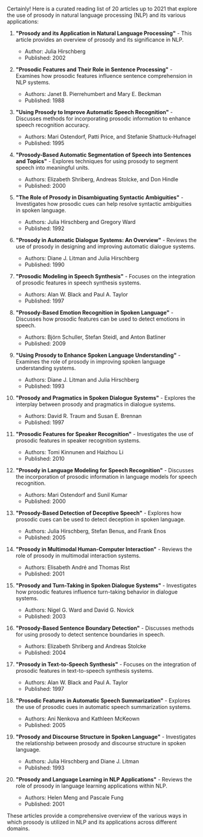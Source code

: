 Certainly! Here is a curated reading list of 20 articles up to 2021 that explore the use of prosody in natural language processing (NLP) and its various applications:

1. **"Prosody and its Application in Natural Language Processing"** - This article provides an overview of prosody and its significance in NLP.
   - Author: Julia Hirschberg
   - Published: 2002

2. **"Prosodic Features and Their Role in Sentence Processing"** - Examines how prosodic features influence sentence comprehension in NLP systems.
   - Authors: Janet B. Pierrehumbert and Mary E. Beckman
   - Published: 1988

3. **"Using Prosody to Improve Automatic Speech Recognition"** - Discusses methods for incorporating prosodic information to enhance speech recognition accuracy.
   - Authors: Mari Ostendorf, Patti Price, and Stefanie Shattuck-Hufnagel
   - Published: 1995

4. **"Prosody-Based Automatic Segmentation of Speech into Sentences and Topics"** - Explores techniques for using prosody to segment speech into meaningful units.
   - Authors: Elizabeth Shriberg, Andreas Stolcke, and Don Hindle
   - Published: 2000

5. **"The Role of Prosody in Disambiguating Syntactic Ambiguities"** - Investigates how prosodic cues can help resolve syntactic ambiguities in spoken language.
   - Authors: Julia Hirschberg and Gregory Ward
   - Published: 1992

6. **"Prosody in Automatic Dialogue Systems: An Overview"** - Reviews the use of prosody in designing and improving automatic dialogue systems.
   - Authors: Diane J. Litman and Julia Hirschberg
   - Published: 1990

7. **"Prosodic Modeling in Speech Synthesis"** - Focuses on the integration of prosodic features in speech synthesis systems.
   - Authors: Alan W. Black and Paul A. Taylor
   - Published: 1997

8. **"Prosody-Based Emotion Recognition in Spoken Language"** - Discusses how prosodic features can be used to detect emotions in speech.
   - Authors: Björn Schuller, Stefan Steidl, and Anton Batliner
   - Published: 2009

9. **"Using Prosody to Enhance Spoken Language Understanding"** - Examines the role of prosody in improving spoken language understanding systems.
   - Authors: Diane J. Litman and Julia Hirschberg
   - Published: 1993

10. **"Prosody and Pragmatics in Spoken Dialogue Systems"** - Explores the interplay between prosody and pragmatics in dialogue systems.
    - Authors: David R. Traum and Susan E. Brennan
    - Published: 1997

11. **"Prosodic Features for Speaker Recognition"** - Investigates the use of prosodic features in speaker recognition systems.
    - Authors: Tomi Kinnunen and Haizhou Li
    - Published: 2010

12. **"Prosody in Language Modeling for Speech Recognition"** - Discusses the incorporation of prosodic information in language models for speech recognition.
    - Authors: Mari Ostendorf and Sunil Kumar
    - Published: 2000

13. **"Prosody-Based Detection of Deceptive Speech"** - Explores how prosodic cues can be used to detect deception in spoken language.
    - Authors: Julia Hirschberg, Stefan Benus, and Frank Enos
    - Published: 2005

14. **"Prosody in Multimodal Human-Computer Interaction"** - Reviews the role of prosody in multimodal interaction systems.
    - Authors: Elisabeth André and Thomas Rist
    - Published: 2001

15. **"Prosody and Turn-Taking in Spoken Dialogue Systems"** - Investigates how prosodic features influence turn-taking behavior in dialogue systems.
    - Authors: Nigel G. Ward and David G. Novick
    - Published: 2003

16. **"Prosody-Based Sentence Boundary Detection"** - Discusses methods for using prosody to detect sentence boundaries in speech.
    - Authors: Elizabeth Shriberg and Andreas Stolcke
    - Published: 2004

17. **"Prosody in Text-to-Speech Synthesis"** - Focuses on the integration of prosodic features in text-to-speech synthesis systems.
    - Authors: Alan W. Black and Paul A. Taylor
    - Published: 1997

18. **"Prosodic Features in Automatic Speech Summarization"** - Explores the use of prosodic cues in automatic speech summarization systems.
    - Authors: Ani Nenkova and Kathleen McKeown
    - Published: 2005

19. **"Prosody and Discourse Structure in Spoken Language"** - Investigates the relationship between prosody and discourse structure in spoken language.
    - Authors: Julia Hirschberg and Diane J. Litman
    - Published: 1993

20. **"Prosody and Language Learning in NLP Applications"** - Reviews the role of prosody in language learning applications within NLP.
    - Authors: Helen Meng and Pascale Fung
    - Published: 2001

These articles provide a comprehensive overview of the various ways in which prosody is utilized in NLP and its applications across different domains.